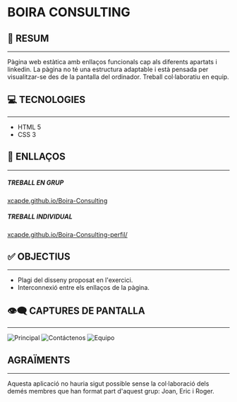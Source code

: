 # BOIRA CONSULTING

## 📜 RESUM
___
Pàgina web estàtica amb enllaços funcionals cap als diferents apartats i linkedin. La pàgina no té una estructura adaptable i està pensada per visualitzar-se des de la pantalla del ordinador. Treball col·laboratiu en equip.

## 💻 TECNOLOGIES
___
- HTML 5
- CSS 3

## 🔗 ENLLAÇOS
___
##### TREBALL EN GRUP
[xcapde.github.io/Boira-Consulting](https://xcapde.github.io/Boira-Consulting// "xcapde.github.io/Boira-Consulting")

##### TREBALL INDIVIDUAL
[xcapde.github.io/Boira-Consulting-perfil/ ](https://xcapde.github.io/Boira-Consulting-perfil// "xcapde.github.io/Boira-Consulting-perfil")

## ✅ OBJECTIUS
___
- Plagi del disseny proposat en l'exercici.
- Interconnexió entre els enllaços de la pàgina.

## 👁️‍🗨️ CAPTURES DE PANTALLA
___
![Principal](/fotos/Screenshot.png "Principal")
![Contáctenos](/fotos/Contactenos.png "Contáctenos")
![Equipo](/fotos/Equipo.png "Equipo")


## AGRAÏMENTS
___
Aquesta aplicació no hauria sigut possible sense la col·laboració dels demés membres que han format part d'aquest grup: Joan, Eric i Roger.